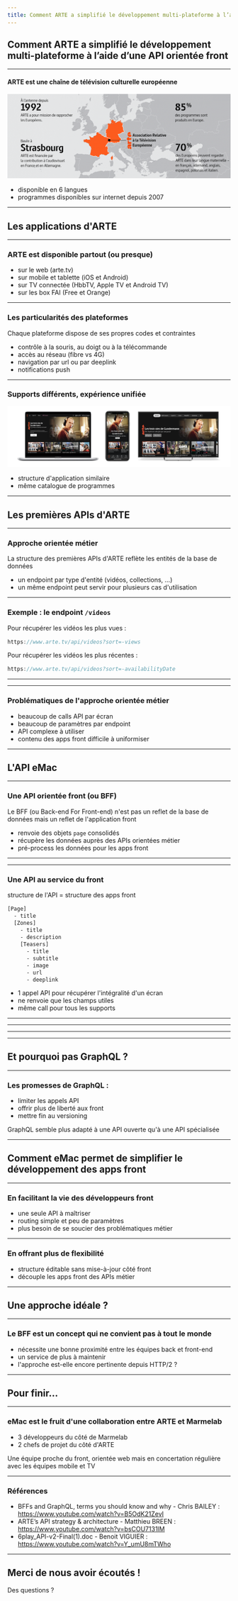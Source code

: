 ```yaml
---
title: Comment ARTE a simplifié le développement multi-plateforme à l’aide d’une API orientée front
---
```


<!-- .slide: data-background="./images/background-cheers.jpg" -->

## Comment ARTE a simplifié le développement multi-plateforme à l’aide d’une API orientée front

---

#### ARTE est une chaîne de télévision culturelle européenne

![ARTE en bref](images/arte-en-bref.png) <!-- .element width="100%" -->

- disponible en 6 langues
- programmes disponibles sur internet depuis 2007

---

<!-- .slide: data-background="./images/background-apple-tv-remote.jpg" -->

## Les applications d'ARTE

---

### ARTE est disponible partout (ou presque)

- sur le web (arte.tv)
- sur mobile et tablette (iOS et Android)
- sur TV connectée (HbbTV, Apple TV et Android TV)
- sur les box FAI (Free et Orange)

---

### Les particularités des plateformes

Chaque plateforme dispose de ses propres codes et contraintes

- contrôle à la souris, au doigt ou à la télécommande
- accès au réseau (fibre vs 4G)
- navigation par url ou par deeplink
- notifications push

---

### Supports différents, expérience unifiée

![ARTE partout](images/arte-multi-device.png) <!-- .element width="100%" -->

- structure d'application similaire
- même catalogue de programmes

---

<!-- .slide: data-background="./images/background-cassette.jpg" -->

## Les premières APIs d'ARTE

---

### Approche orientée métier

La structure des premières APIs d'ARTE reflète les entités de la base de données

- un endpoint par type d'entité (vidéos, collections, ...)
- un même endpoint peut servir pour plusieurs cas d'utilisation

---

### Exemple : le endpoint `/videos`

Pour récupérer les vidéos les plus vues :

```javascript
https://www.arte.tv/api/videos?sort=-views
```

Pour récupérer les vidéos les plus récentes :

```javascript
https://www.arte.tv/api/videos?sort=-availabilityDate
```

---

<!-- .slide: data-background="./images/requests-breakdown.jpg" -->

---

### Problématiques de l'approche orientée métier

- beaucoup de calls API par écran
- beaucoup de paramètres par endpoint
- API complexe à utiliser
- contenu des apps front difficile à uniformiser

---

<!-- .slide: data-background="./images/background-architecture.jpg" -->

## L'API eMac

---

### Une API orientée front (ou BFF)

Le BFF (ou Back-end For Front-end) n'est pas un reflet de la base de données mais un reflet de l'application front

- renvoie des objets `page` consolidés
- récupère les données auprès des APIs orientées métier
- pré-process les données pour les apps front

---

<!-- .slide: data-background="./images/emac-bff.jpg" -->

---

### Une API au service du front

structure de l'API = structure des apps front

```javasscript
[Page]
  - title
  [Zones]
    - title
    - description
    [Teasers]
      - title
      - subtitle
      - image
      - url
      - deeplink
```

- 1 appel API pour récupérer l'intégralité d'un écran
- ne renvoie que les champs utiles
- même call pour tous les supports

---

<!-- .slide: data-background="./images/screenshot-page.jpg" -->

---

<!-- .slide: data-background="./images/screenshot-zones.jpg" -->

---

<!-- .slide: data-background="./images/screenshot-teasers.jpg" -->

---

<!-- .slide: data-background="./images/background-cirque.jpg" -->

## Et pourquoi pas GraphQL ?

---

### Les promesses de GraphQL :

- limiter les appels API
- offrir plus de liberté aux front
- mettre fin au versioning

GraphQL semble plus adapté à une API ouverte qu'à une API spécialisée

---

<!-- .slide: data-background="./images/background-bicycle.jpg" -->

## Comment eMac permet de simplifier le développement des apps front

---

### En facilitant la vie des développeurs front

- une seule API à maîtriser
- routing simple et peu de paramètres
- plus besoin de se soucier des problématiques métier

---

### En offrant plus de flexibilité

- structure éditable sans mise-à-jour côté front
- découple les apps front des APIs métier

---

<!-- .slide: data-background="./images/background-summer.jpg" -->

## Une approche idéale ?

---

### Le BFF est un concept qui ne convient pas à tout le monde

- nécessite une bonne proximité entre les équipes back et front-end
- un service de plus à maintenir
- l'approche est-elle encore pertinente depuis HTTP/2 ?

---

<!-- .slide: data-background="./images/background-santa-monica.jpg" -->

## Pour finir...

---

### eMac est le fruit d'une collaboration entre ARTE et Marmelab

- 3 développeurs du côté de Marmelab
- 2 chefs de projet du côté d'ARTE

Une équipe proche du front, orientée web mais en concertation régulière avec les équipes mobile et TV

---

### Références

- BFFs and GraphQL, terms you should know and why - Chris BAILEY : https://www.youtube.com/watch?v=B5OdK21ZevI
- ARTE’s API strategy & architecture - Matthieu BREEN : https://www.youtube.com/watch?v=bsCOU7131lM
- 6play_API-v2-Final(1).doc - Benoit VIGUIER : https://www.youtube.com/watch?v=Y_umU8mTWho

---

## Merci de nous avoir écoutés !

Des questions ?

